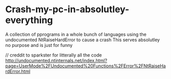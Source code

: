 # Crash-my-pc-in-absolutley-everything

A collection of pprograms in a whole bunch of languages using the undocumented NtRaiseHardError to cause a crash
This serves absolutley no purpose and is just for funny

// creddit to sparkster for litterally all the code
http://undocumented.ntinternals.net/index.html?page=UserMode%2FUndocumented%20Functions%2FError%2FNtRaiseHardError.html

